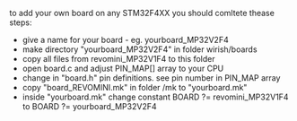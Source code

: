 to add your own board on any STM32F4XX you should comltete thease steps:


 *  give a name for your board - eg. yourboard_MP32V2F4
 *  make directory  "yourboard_MP32V2F4" in folder wirish/boards
 *  copy all files from revomini_MP32V1F4 to this folder
 *  open board.c and adjust PIN_MAP[] array to your CPU
 *  change in "board.h" pin definitions. see pin number in PIN_MAP array
 *  copy "board_REVOMINI.mk" in folder /mk to "yourboard.mk"
 *  inside "yourboard.mk" change constant BOARD  ?= revomini_MP32V1F4 to  BOARD  ?= yourboard_MP32V2F4
 